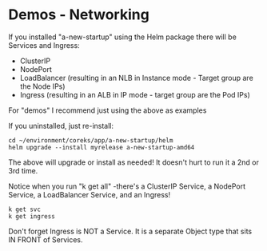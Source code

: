 # Demos - Networking

If you installed "a-new-startup" using the Helm package there will be Services and Ingress:
* ClusterIP
* NodePort
* LoadBalancer (resulting in an NLB in Instance mode - Target group are the Node IPs)
* Ingress (resulting in an ALB in IP mode - target group are the Pod IPs)

For "demos" I recommend just using the above as examples

If you uninstalled, just re-install:
```
cd ~/environment/coreks/app/a-new-startup/helm
helm upgrade --install myrelease a-new-startup-amd64
```

The above will upgrade or install as needed! It doesn't hurt to run it a 2nd or 3rd time.

Notice when you run "k get all" -there's a ClusterIP Service, a NodePort Service, a LoadBalancer Service, and an Ingress!
```
k get svc 
k get ingress
```

Don't forget Ingress is NOT a Service. It is a separate Object type that sits IN FRONT of Services.